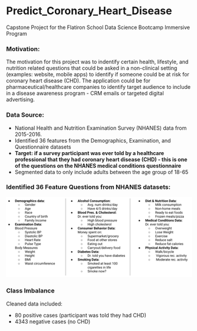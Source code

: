 # Predict_Coronary_Heart_Disease
Capstone Project for the Flatiron School Data Science Bootcamp Immersive Program

### Motivation:
The motivation for this project was to indentify certain health, lifestyle, and nutrition related questions that could be asked in a non-clinical setting (examples: website, mobile apps) to identify if someone could be at risk for coronary heart disease (CHD). The application could be for pharmaceutical/healthcare companies to identify target audience to include in a disease awareness program - CRM emails or targeted digital advertising.

### Data Source:
- National Health and Nutrition Examination Survey (NHANES) data from 2015-2016.
- Identified 36 features from the Demographics, Examination, and Questionnaire datasets
- **Target: if a survey participant was ever told by a healthcare professional that they had coronary heart disease (CHD) - this is one of the questions on the NHANES medical conditions questionnaire**
- Segmented data to only include adults between the age group of 18-65


### Identified 36 Feature Questions from NHANES datasets:

![alt text](https://github.com/abukhimani/Predict_Coronary_Heart_Disease/blob/master/imgs/36-features.png)


### Class Imbalance
Cleaned data included:
 - 80 positive cases (participant was told they had CHD)
 - 4343 negative cases (no CHD)
 
 



